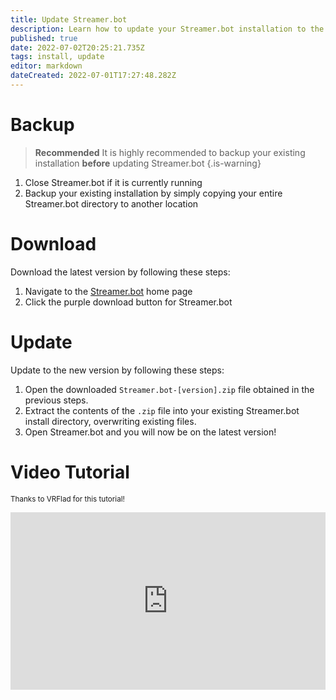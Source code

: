 ```yaml
---
title: Update Streamer.bot
description: Learn how to update your Streamer.bot installation to the latest version
published: true
date: 2022-07-02T20:25:21.735Z
tags: install, update
editor: markdown
dateCreated: 2022-07-01T17:27:48.282Z
---
```


# Backup

> **Recommended**
It is highly recommended to backup your existing installation **before** updating Streamer.bot
{.is-warning}

1. Close Streamer.bot if it is currently running
2. Backup your existing installation by simply copying your entire Streamer.bot directory to another location

# Download
Download the latest version by following these steps:

1. Navigate to the [Streamer.bot](https://streamer.bot) home page
2. Click the purple download button for Streamer.bot

# Update
Update to the new version by following these steps:

1. Open the downloaded `Streamer.bot-[version].zip` file obtained in the previous steps.
2. Extract the contents of the `.zip` file into your existing Streamer.bot install directory, overwriting existing files.
3. Open Streamer.bot and you will now be on the latest version!

# Video Tutorial
<small>Thanks to VRFlad for this tutorial!</small>

<div class=“iframe-container”><iframe src="https://www.youtube.com/embed/DmzVuyAXefI" title="YouTube video player" frameborder="0" allow="accelerometer; autoplay; clipboard-write; encrypted-media; gyroscope; picture-in-picture" allowfullscreen style="border: none; max-width: 100%; width: 100%; aspect-ratio: 16/9;"></iframe></div>